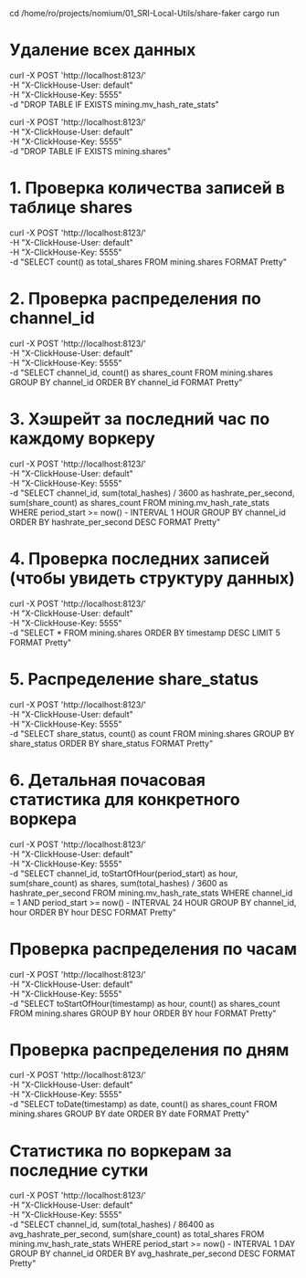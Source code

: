 cd /home/ro/projects/nomium/01_SRI-Local-Utils/share-faker
cargo run

# Удаление всех данных
curl -X POST 'http://localhost:8123/' \
-H "X-ClickHouse-User: default" \
-H "X-ClickHouse-Key: 5555" \
-d "DROP TABLE IF EXISTS mining.mv_hash_rate_stats"

curl -X POST 'http://localhost:8123/' \
-H "X-ClickHouse-User: default" \
-H "X-ClickHouse-Key: 5555" \
-d "DROP TABLE IF EXISTS mining.shares"

####

# 1. Проверка количества записей в таблице shares
curl -X POST 'http://localhost:8123/' \
-H "X-ClickHouse-User: default" \
-H "X-ClickHouse-Key: 5555" \
-d "SELECT count() as total_shares FROM mining.shares FORMAT Pretty"

# 2. Проверка распределения по channel_id
curl -X POST 'http://localhost:8123/' \
-H "X-ClickHouse-User: default" \
-H "X-ClickHouse-Key: 5555" \
-d "SELECT 
    channel_id,
    count() as shares_count
FROM mining.shares 
GROUP BY channel_id
ORDER BY channel_id
FORMAT Pretty"

# 3. Хэшрейт за последний час по каждому воркеру
curl -X POST 'http://localhost:8123/' \
-H "X-ClickHouse-User: default" \
-H "X-ClickHouse-Key: 5555" \
-d "SELECT 
    channel_id,
    sum(total_hashes) / 3600 as hashrate_per_second,
    sum(share_count) as shares_count
FROM mining.mv_hash_rate_stats 
WHERE period_start >= now() - INTERVAL 1 HOUR
GROUP BY channel_id
ORDER BY hashrate_per_second DESC
FORMAT Pretty"

# 4. Проверка последних записей (чтобы увидеть структуру данных)
curl -X POST 'http://localhost:8123/' \
-H "X-ClickHouse-User: default" \
-H "X-ClickHouse-Key: 5555" \
-d "SELECT * FROM mining.shares
ORDER BY timestamp DESC
LIMIT 5
FORMAT Pretty"

# 5. Распределение share_status
curl -X POST 'http://localhost:8123/' \
-H "X-ClickHouse-User: default" \
-H "X-ClickHouse-Key: 5555" \
-d "SELECT 
    share_status,
    count() as count
FROM mining.shares
GROUP BY share_status
ORDER BY share_status
FORMAT Pretty"

# 6. Детальная почасовая статистика для конкретного воркера
curl -X POST 'http://localhost:8123/' \
-H "X-ClickHouse-User: default" \
-H "X-ClickHouse-Key: 5555" \
-d "SELECT 
    channel_id,
    toStartOfHour(period_start) as hour,
    sum(share_count) as shares,
    sum(total_hashes) / 3600 as hashrate_per_second
FROM mining.mv_hash_rate_stats 
WHERE channel_id = 1
  AND period_start >= now() - INTERVAL 24 HOUR
GROUP BY channel_id, hour
ORDER BY hour DESC
FORMAT Pretty"

####

# Проверка распределения по часам
curl -X POST 'http://localhost:8123/' \
-H "X-ClickHouse-User: default" \
-H "X-ClickHouse-Key: 5555" \
-d "SELECT 
    toStartOfHour(timestamp) as hour,
    count() as shares_count
FROM mining.shares 
GROUP BY hour
ORDER BY hour
FORMAT Pretty"

# Проверка распределения по дням
curl -X POST 'http://localhost:8123/' \
-H "X-ClickHouse-User: default" \
-H "X-ClickHouse-Key: 5555" \
-d "SELECT 
    toDate(timestamp) as date,
    count() as shares_count
FROM mining.shares 
GROUP BY date
ORDER BY date
FORMAT Pretty"

# Статистика по воркерам за последние сутки
curl -X POST 'http://localhost:8123/' \
-H "X-ClickHouse-User: default" \
-H "X-ClickHouse-Key: 5555" \
-d "SELECT 
    channel_id,
    sum(total_hashes) / 86400 as avg_hashrate_per_second,
    sum(share_count) as total_shares
FROM mining.mv_hash_rate_stats 
WHERE period_start >= now() - INTERVAL 1 DAY
GROUP BY channel_id
ORDER BY avg_hashrate_per_second DESC
FORMAT Pretty"